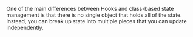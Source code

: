  One of the main differences between Hooks and class-based state management is that there is no single object that holds all of the state. Instead, you can break up state into multiple pieces that you can update independently.

